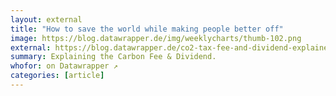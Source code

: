 ```yaml
---
layout: external
title: "How to save the world while making people better off"
image: https://blog.datawrapper.de/img/weeklycharts/thumb-102.png
external: https://blog.datawrapper.de/co2-tax-fee-and-dividend-explained/
summary: Explaining the Carbon Fee & Dividend.
whofor: on Datawrapper ↗
categories: [article]
---
```

